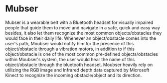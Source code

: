 Mubser
======

Mubser is a wearable belt with a Bluetooth headset for visually impaired people that guide them to move and navigate in a safe, quick and easy way besides, it also let them recognize the most common objects/obstacles they would face in their daily life. Whenever an object/obstacle comes into the user's path, Moubser would notify him for the presence of this object/obstacle through a vibration motors, in addition to if this object/obstacle is one of the most common pre-defined objects/obstacles within Moubser's system, the user would hear the name of this object/obstacle through the bluetooth headset. Moubser heavily rely on utilizing the RGB image and Infrared depth data captured by Microsoft Kinect to recognize the incoming obstacle/object and its direction.
